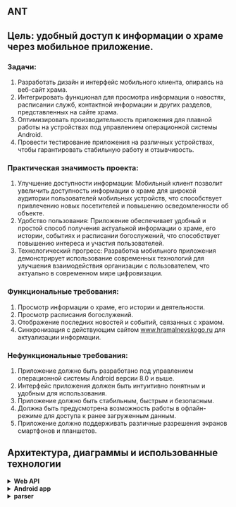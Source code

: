 ANT
-

## Цель: удобный доступ к информации о храме через мобильное приложение.

### Задачи:
1) Разработать дизайн и интерфейс мобильного клиента, опираясь на веб-сайт храма.
2) Интегрировать функционал для просмотра информации о новостях, расписании служб, контактной информации и других разделов, представленных на сайте храма.
3) Оптимизировать производительность приложения для плавной работы на устройствах под управлением операционной системы Android.
4) Провести тестирование приложения на различных устройствах, чтобы гарантировать стабильную работу и отзывчивость.

### Практическая значимость проекта:
1) Улучшение доступности информации: Мобильный клиент позволит увеличить доступность информации о храме для широкой аудитории пользователей мобильных устройств, что способствует привлечению новых посетителей и повышению осведомленности об объекте.
2) Удобство пользования: Приложение обеспечивает удобный и простой способ получения актуальной информации о храме, его истории, событиях и расписании богослужений, что способствует повышению интереса и участия пользователей.
3) Технологический прогресс: Разработка мобильного приложения демонстрирует использование современных технологий для улучшения взаимодействия организации с пользователем, что актуально в современном мире цифровизации.

### Функциональные требования:
1) Просмотр информации о храме, его истории и деятельности.
2) Просмотр расписания богослужений.
3) Отображение последних новостей и событий, связанных с храмом.
4) Синхронизация с действующим сайтом www.hramalnevskogo.ru для актуализации информации.

### Нефункциональные требования:
1) Приложение должно быть разработано под управлением операционной системы Android версии 8.0 и выше.
2) Интерфейс приложения должен быть интуитивно понятным и удобным для использования.
3) Приложение должно быть стабильным, быстрым и безопасным.
4) Должна быть предусмотрена возможность работы в офлайн-режиме для доступа к ранее загруженным данным.
5) Приложение должно поддерживать различные разрешения экранов смартфонов и планшетов.

Архитектура, диаграммы и использованные технологии
-

<details><summary><b>Web API</b></summary>

### Диаграмма классов

![image](https://github.com/FredNekrasov/ANT/blob/master/diagrams/images/WebApi.jpg)

ANTWebAPI состоит из классической трехслойной архитектуры:
1) data access layer(DAL) в основном отвечает за взаимодействие с базами данных, обеспечивает удобный, безопасный доступ к данным для других слоев.
2) business logic layer(BLL) управляет бизнес-правилами и логикой приложения. Он обеспечивает: валидацию входных данных перед их использованием/сохранением, обработку транзакций и логику принятия решений.
3) presentation layer(PL) отвечает за взаимодействие с клиентами. Данный слой обрабатывает запросы от клиента, отправляет их в бизнес-логику, получает ответы и передает их клиенту.

По диаграмме можно увидеть, что BLL использует интерфейсы, которые помогают инкапсулировать детали реализации DAL, обеспечивая безопасность и ясность использования только необходимых методов. Это позволяет слою бизнес-логики взаимодействовать с DAL без привязки к конкретной реализации, что упрощает изменения в слое доступа к данным. К тому же использование интерфейсов позволяет легко заменять одну реализацию DAL на другую (например, для тестирования или при изменении базы данных) без изменения кода BLL. PL же в свою очередь непосредственно вызывает необходимые функции без промежуточного уровня, потому что изменения в слое презентации, как правило, происходят реже, чем в слое бизнес-логики, что уменьшает необходимость в абстракции интерфейса для связи с BLL. При разработке данного web api следовал принципам **kiss**, **solid** и **dry**, но, скорее всего, не получилось следовать dry, т.к. есть места с бойлерплейтом.

Использованные технологии:
-

- язык программирования - C#, .NET 8.
- ASP.NET Core расширяет .NET инструментами и библиотеками, специально предназначенными для создания веб-приложений.
- Microsoft.Extensions.DependencyInjection - DI framework для .NET.
- EntityFrameworkCore - framework для взаимодействия с базой данных.

</details>

<details><summary><b>Android app</b></summary>

### Упрощенная диаграмма классов

![image](https://github.com/FredNekrasov/ANT/blob/master/diagrams/images/AndroidApp.jpg)

Разбор цветов:
- ![#0000ff](https://placehold.co/15x15/0000ff/0000ff.png) синий - DI.
- ![#Ff0000](https://placehold.co/15x15/Ff0000/Ff0000.png) красный - зависимости от модулей.
- ![#00FF00](https://placehold.co/15x15/00FF00/00FF00.png) зеленый - реализации интерфейсов.
- ![#30d5c8](https://placehold.co/15x15/30d5c8/30d5c8.png) бирюзовый - классы, которые передаются в конструктор.

**Domain** модуль не зависит от модуля **data** или **presentation**. Он взаимодействует только с **data**, через интерфейс. **Data** модуль не зависит от других модулей, кроме **domain**. В нем есть репозиторий, который предоставляет интерфейс для доступа к данным. **Presentation** зависит от **domain** для получения данных и бизнес-логики, но не зависит от **data**. При зависимости **presentation** от **data** если изменить один модуль, и придется менять другой, что снижает гибкость и увеличивает вероятность ошибок. **app** основной модуль, который зависит от **presentation**, **data** и **domain**. Здесь настраивается основная логика приложения и связываются остальные модули.

Приложение соответствует **SAA**(Single Activity Architecture) и разработано по принципам **Clean Architecture** и **SOLID**, что обеспечивает четкое разделение слоев, ответственностей, делает код более читаемым и поддерживаемым. В чистой архитектуре каждый слой отвечает за свою часть (представление, бизнес-логика, данные). Поддерживая эту инкапсуляцию, повышается читаемость кода и уменьшается сложность. Главным принципом при разработке был **KISS**, т.е. стремление к простоте и минимализму в процессе разработки, что позволило избежать излишней сложности, сохранить код чистым, сделать приложение легким для понимания. А также **DRY**, чтобы избежать дублирующегося кода.

Использованные технологии:
-

- язык программирования - kotlin v2.1.0.
- jetpack compose (v1.7.6) - рекомендуемый Андроидом, современный набор инструментов для создания нативного интерфейса.
- koin - мультиплатформенный, легковесный DI framework для kotlin.
- sqlDelight - мультиплатформенная библиотека для взаимодействия с sqlite.
- kotlinx-serialization-json - мультиплатформенная библиотека для преобразования kotlin классов в json и наоборот.
- kotlinx-coroutines - библиотека для работы с корутинами.
- ktor-client - мультиплатформенный асинхронный http клиент, который позволяет совершать запросы и обрабатывать ответы.
- androidx-navigation-compose - для навигации между экранами внутри приложения.
- coil - библиотека загрузки изображений.

</details>

<details><summary><b>parser</b></summary>

### Диаграмма пакетов

![image](https://github.com/FredNekrasov/ANT/blob/master/diagrams/images/Parser.jpg)

Значения цветов стрелок такие же, как в пункте с `Android App`.

В данном проекте также используется Clean Architecture, однако вся кодовая база собрана в одном модуле, а разделение осуществляется через пакеты. Сначала мы планировали разработать проект на Kotlin, но из-за нехватки библиотек для парсинга данных решили отказаться от этой идеи. C# имел много доступных библиотек, но определиться с выбором было непросто, и мы не хотели рисковать. Однако в java была только одна и довольно-таки известная библиотека для парсинга html, поэтому выбор пал на него.

Использованные технологии:
-

- язык программирования - java, jdk 21.
- Dagger - compile-time DI framework.
- jsoup - библиотека для извлечения данных из html.
- gson - библиотека для преобразования объектов java в их json представление и наоборот.
- gradle - система автоматической сборки.

</details>
